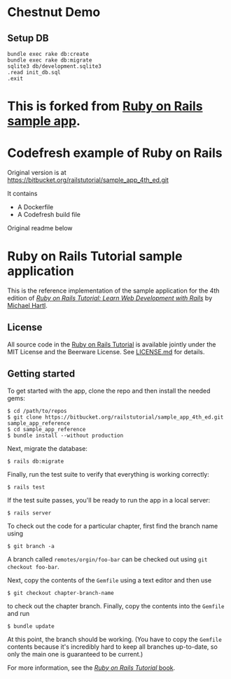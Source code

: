 # Chestnut Demo

## Setup DB
```
bundle exec rake db:create
bundle exec rake db:migrate
sqlite3 db/development.sqlite3
.read init_db.sql
.exit
```

# This is forked from [Ruby on Rails sample app](https://github.com/codefresh-contrib/ruby-on-rails-sample-app).

# Codefresh example of Ruby on Rails

Original version is at 	https://bitbucket.org/railstutorial/sample_app_4th_ed.git

It contains

 * A Dockerfile
 * A Codefresh build file


Original readme below

# Ruby on Rails Tutorial sample application

This is the reference implementation of the sample application for the 4th edition of [*Ruby on Rails Tutorial: Learn Web Development with Rails*](http://www.railstutorial.org/) by [Michael Hartl](http://www.michaelhartl.com/).

## License

All source code in the [Ruby on Rails Tutorial](http://railstutorial.org/) is available jointly under the MIT License and the Beerware License. See [LICENSE.md](LICENSE.md) for details.

## Getting started

To get started with the app, clone the repo and then install the needed gems:

```
$ cd /path/to/repos
$ git clone https://bitbucket.org/railstutorial/sample_app_4th_ed.git sample_app_reference
$ cd sample_app_reference
$ bundle install --without production
```

Next, migrate the database:

```
$ rails db:migrate
```

Finally, run the test suite to verify that everything is working correctly:

```
$ rails test
```

If the test suite passes, you'll be ready to run the app in a local server:

```
$ rails server
```

To check out the code for a particular chapter, first find the branch name using

```
$ git branch -a
```

A branch called `remotes/orgin/foo-bar` can be checked out using `git checkout foo-bar`.

Next, copy the contents of the `Gemfile` using a text editor and then use

```
$ git checkout chapter-branch-name
```

to check out the chapter branch. Finally, copy the contents into the `Gemfile` and run

```
$ bundle update
```

At this point, the branch should be working. (You have to copy the `Gemfile` contents because it's incredibly hard to keep all branches up-to-date, so only the main one is guaranteed to be current.)

For more information, see the
[*Ruby on Rails Tutorial* book](http://www.railstutorial.org/book).
